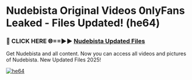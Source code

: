 # Nudebista Original Videos 0nlyFans Leaked - Files Updated! (he64)

<h3>🔴 CLICK HERE 🌐==►► <a href="https://tinyurl.com/y5r63du9" rel="nofollow">Nudebista Updated Files</a></h3>

Get Nudebista and all content. Now you can access all videos and pictures of Nudebista. New Updated Files 2025!

[![he64](https://i.imgur.com/UVo9nyh.gif)](https://tinyurl.com/y5r63du9)